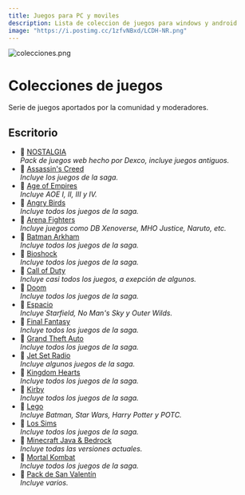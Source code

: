 ```yaml
---
title: Juegos para PC y moviles
description: Lista de coleccion de juegos para windows y android
image: "https://i.postimg.cc/1zfvNBxd/LCDH-NR.png"
---
```


![colecciones.png](https://i.postimg.cc/RZRNvpX6/Juegos-packs.png)
# Colecciones de juegos
Serie de juegos aportados por la comunidad y moderadores.

## Escritorio


- 🍩 [NOSTALGIA](/Colecciones/nostalgia)     
    *Pack de juegos web hecho por Dexco, incluye juegos antiguos.*
- 🍩 [Assassin's Creed](https://docs.google.com/document/u/0/d/1piWk8ILVtvFCOJL28eAioWKS2NDNRoSnJI59fYtHKLY/mobilebasic)     
    *Incluye los juegos de la saga.*
- 🍩 [Age of Empires](/Colecciones/c-aoe#megacoleccion-de-age-of-empires)     
    *Incluye AOE I, II, III y IV.*
- 🍩 [Angry Birds](https://doodrive.com/f/dz70kv)     
    *Incluye todos los juegos de la saga.*
- 🍩 [Arena Fighters](https://docs.google.com/document/u/0/d/10YhwRq8oJe8zXgTU8apvEcXQ0KKy-nqxyhE2hHZi6n8/mobilebasic)     
    *Incluye juegos como DB Xenoverse, MHO Justice, Naruto, etc.*
- 🍩 [Batman Arkham](https://docs.google.com/document/d/1zscVbCD3VQjqN0XpnqMGRJYRDXebDN8URJE2QGk6uLg/edit?usp=sharing)     
    *Incluye todos los juegos de la saga.*
- 🍩 [Bioshock](https://drive.google.com/file/d/121PfoRKctMV2NJZOaIR7DVtgGOWXJuTv/view)     
    *Incluye todos los juegos de la saga.*
- 🍩 [Call of Duty](/Colecciones/c-cod)     
    *Incluye casi todos los juegos, a exepción de algunos.*
- 🍩 [Doom](https://docs.google.com/document/u/0/d/1ejA0VtNxT7-ILhkRVu-xadaI16O_8MgYxfIahHl5Zik/mobilebasic)     
    *Incluye todos los juegos de la saga.*
- 🍩 [Espacio](https://rentry.co/espacio-lcdh)     
    *Incluye Starfield, No Man's Sky y Outer Wilds.*
- 🍩 [Final Fantasy](https://docs.google.com/document/u/0/d/1X-WfEk-90yeoCx1q6lXMA4szAW2u1XrLXeaqLRpJV6U/mobilebasic)     
    *Incluye todos los juegos de la saga.*
- 🍩 [Grand Theft Auto](/Colecciones/c-gta)     
    *Incluye todos los juegos de la saga.*
- 🍩 [Jet Set Radio](https://aiharagarden.notion.site/Jet-Set-Radio-Collection-640c14400d934e4aad2925592337af49)     
    *Incluye algunos juegos de la saga.*
- 🍩 [Kingdom Hearts](https://drive.google.com/file/d/1yjGwGQQAbVu8EVZD-g8DnBZ9wXgcectZ/view?usp=sharing)     
    *Incluye todos los juegos de la saga.*
- 🍩 [Kirby](https://drive.google.com/file/d/1etgC50s6H8HICgEjxmS7X5qSc9cL7qCK/view?usp=sharing)     
    *Incluye todos los juegos de la saga.*
- 🍩 [Lego](https://drive.google.com/file/d/1jJtr6bcYzbKrzwojn7l6Puqw6Aevgllo/view)     
    *Incluye Batman, Star Wars, Harry Potter y POTC.*
- 🍩 [Los Sims](/Colecciones/c-sims)     
    *Incluye todos los juegos de la saga.*
- 🍩 [Minecraft Java & Bedrock](/Tutoriales/minecraft#minecraft-premium)     
    *Incluye todas las versiones actuales.*
- 🍩 [Mortal Kombat](/Colecciones/c-mk)     
    *Incluye todos los juegos de la saga.*
- 🍩 [Pack de San Valentín](https://docs.google.com/document/u/0/d/1qAzBf3LUwK6KwycgRu-BMyT-UKgvqPMrwhQuJS80Nr4/mobilebasic)     
    *Incluye varios.*
